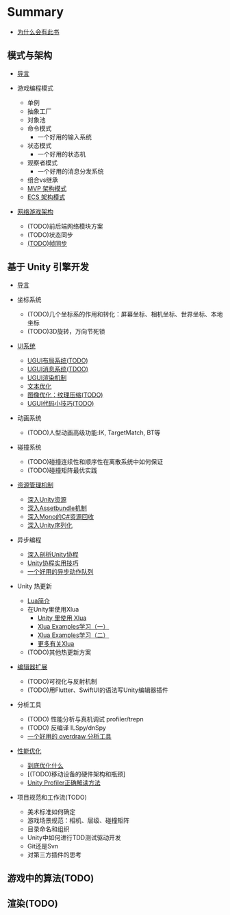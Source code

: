 # Summary

* [为什么会有此书](README.md)


## 模式与架构

* [导言](CodePattern/README.md)

* 游戏编程模式
  * 单例
  * 抽象工厂
  * 对象池
  * 命令模式
    * 一个好用的输入系统
  * 状态模式
    * 一个好用的状态机
  * 观察者模式
    * 一个好用的消息分发系统
  * 组合vs继承
  * [MVP 架构模式](CodePattern/MVP_ArchitecturePattern.md)
  * [ECS 架构模式](CodePattern/ECS_ArchitecturePattern.md)


* [网络游戏架构](Network/README.md)
  * (TODO)前后端网络模块方案
  * (TODO)状态同步
  * [(TODO)帧同步](Network/FrameLockStepSync.md)


## 基于 Unity 引擎开发

* [导言](Unity/README.md)

* 坐标系统
  * (TODO)几个坐标系的作用和转化：屏幕坐标、相机坐标、世界坐标、本地坐标
  * (TODO)3D旋转，万向节死锁


* [UI系统](Unity/UGUI/README.md)
  * [UGUI布局系统(TODO)](Unity/UGUI/UGUILayoutSystem.md)
  * [UGUI消息系统(TDOO)](Unity/UGUI/UGUIEventSystem.md)
  * [UGUI渲染机制](Unity/UGUI/UGUIRenderSystem.md)
  * [文本优化](Unity/UGUI/UGUIOptimization_TextFont.md)
  * [图像优化：纹理压缩(TODO)](Unity/UGUI/UGUIOptimization_TextureCompression.md)
  * [UGUI代码小技巧(TODO)](Unity/UGUI/UGUITipsOnHowTo.md)


* 动画系统
  * (TODO)人型动画高级功能:IK, TargetMatch, BT等


* 碰撞系统
  * (TODO)碰撞连续性和顺序性在离散系统中如何保证
  * (TODO)碰撞矩阵最优实践

* [资源管理机制](Unity/Asset/README.md)
  * [深入Unity资源](Unity/Asset/DiveIntoUnityAsset.md)
  * [深入Assetbundle机制](Unity/Asset/DiveIntoAssetBundle.md)
  * [深入Mono的C\#资源回收](Unity/Asset/DiveIntoMonoCsharpGC.md)
  * [深入Unity序列化](Unity/Asset/DiveIntoUnitySerialization.md)


* 异步编程
  * [深入剖析Unity协程](Unity/Coroutine/DiveIntoUnityCoroutine.md)
  * [Unity协程实用技巧](Unity/Coroutine/CodeHappilyWithUnityCoroutine.md)
  * [一个好用的异步动作队列](Unity/Coroutine/CreateUsefulActionSequence.md)


* Unity 热更新
  * [Lua简介](Lua/Lang/LuaNotes.md)
  * 在Unity里使用Xlua
    * [Unity 里使用 Xlua](Lua/Xlua/CodeHappierWithXlua.md)
    * [Xlua Examples学习（一）](Lua/Xlua/XluaExampleNotes.md)
    * [Xlua Examples学习（二）](Lua/Xlua/XluaExampleNotes02.md)
    * [更多有关Xlua](Lua/Xlua/XluaMoreInfo.md)
  * (TODO)其他热更新方案


* [编辑器扩展](Unity/EditorExtension/README.md)
  * (TODO)可视化与反射机制
  * (TODO)用Flutter、SwiftUI的语法写Unity编辑器插件

* 分析工具
  * (TODO) 性能分析与真机调试 profiler/trepn
  * (TODO) 反编译 ILSpy/dnSpy
  * [一个好用的 overdraw 分析工具](Unity/PerformanceOptimizition/CreateUsefulOverdrawIndicator.md)

* [性能优化](Unity/PerformanceOptimizition/README.md)
  * [到底优化什么](Unity/PerformanceOptimizition/WhatToOptimize.md)
  * [(TODO)移动设备的硬件架构和瓶颈]
  * [Unity Profiler正确解读方法](Unity/PerformanceOptimizition/HowToUseProfilerCorrectly.md)

* 项目规范和工作流(TODO)
  * 美术标准如何确定
  * 游戏场景规范：相机、层级、碰撞矩阵
  * 目录命名和组织
  * Unity中如何进行TDD测试驱动开发
  * Git还是Svn
  * 对第三方插件的思考





## 游戏中的算法(TODO)

## 渲染(TODO)
